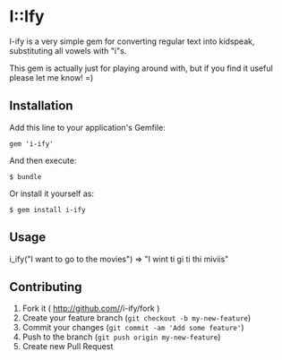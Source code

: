 # I::Ify

I-ify is a very simple gem for converting regular text into kidspeak, substituting all vowels with "i"s.

This gem is actually just for playing around with, but if you find it useful please let me know! =)

## Installation

Add this line to your application's Gemfile:

    gem 'i-ify'

And then execute:

    $ bundle

Or install it yourself as:

    $ gem install i-ify

## Usage
 
i_ify("I want to go to the movies")
=> "I wint ti gi ti thi miviis"

## Contributing

1. Fork it ( http://github.com/<my-github-username>/i-ify/fork )
2. Create your feature branch (`git checkout -b my-new-feature`)
3. Commit your changes (`git commit -am 'Add some feature'`)
4. Push to the branch (`git push origin my-new-feature`)
5. Create new Pull Request
